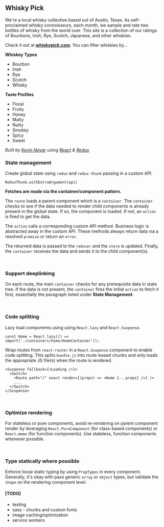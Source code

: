 ## Whisky Pick

We're a local whisky collective based out of Austin, Texas. As self-proclaimed whisky connoisseurs, each month, we sample and rate two bottles of whisky from the world over. This site is a collection of our ratings of Bourbons, Irish, Rye, Scotch, Japanese, and other whiskies.

Check it out at [**whiskypick.com**](http://whiskypick.com). You can filter whiskies by...

**Whiskey Types**
* Bourbon
* Irish
* Rye
* Scotch
* Whisky

**Taste Profiles**
* Floral
* Fruity
* Honey
* Malty
* Nutty
* Smokey
* Spicy
* Sweet

_Built by [Kevin Nayar](https://kevinnayar.github.io/) using [React](https://facebook.github.io/react/) & [Redux](http://redux.js.org/)_


### State management
Create global state using `redux` and `redux-thunk` passing in a custom API.
```
ReduxThunk.withExtraArgument(api)
```

**Fetches are made via the container/component pattern.**

The `route` loads a parent component which is a `container`. The `container` checks to see if the data needed to render child components is already present in the global state. If so, the component is loaded. If not, an `action` is fired to get the data.

The `action` calls a corresponding custom API method. Business logic is abstracted away in the custom API. These methods always return data via a resolved `promise` or return an `error`.

The returned data is passed to the `reducer` and the `store` is updated. Finally, the `container` receives the data and sends it to the child component(s).

<br>

### Support deeplinking
On each route, the main `container` checks for any prerequisite data in state tree. If the data is not present, the `container` fires the initial `action` to fetch it first, essentially the paragraph listed under **State Management**.

<br>

### Code splitting
Lazy load components using using `React.lazy` and `React.Suspense`.
```
const Home = React.lazy(() => import('./containers/home/HomeContainer'));
```


Wrap routes from `react-router` in a `React.Suspense` component to enable code splitting. This splits `bundle.js` into route-based chunks and only loads the appropriate JS file(s) when the route is rendered.
```
<Suspense fallback={<Loading />}>
  <Switch>
    <Route path="/" exact render={(props) => <Home {...props} />} />
    ...
  </Switch>
</Suspense>
```

<br>

### Optimize rendering
For stateless or pure components, avoid re-rendering on parent component render by leveraging `React.PureComponent` (for class-based components) or `React.memo` (for function components). Use stateless, function components whenever possible.

<br>

### Type statically where possible
Enforce loose static typing by using `PropTypes` in every component. Generally, it's okay with pass generic `array` or `object` types, but validate the `shape` on the rendering component level.


#### [TODO]
- testing
- sass - chunks and custom fonts
- image caching/optimization
- service workers
